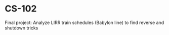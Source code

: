 # CS-102
Final project: Analyze LIRR train schedules (Babylon line) to find reverse and shutdown tricks
